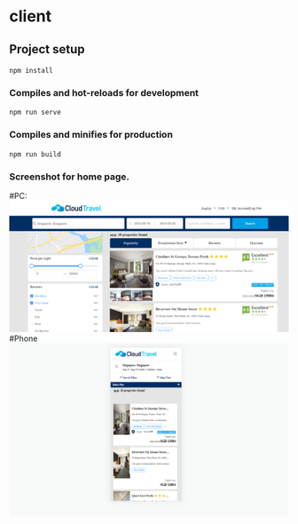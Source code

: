 # client

## Project setup
```
npm install
```

### Compiles and hot-reloads for development
```
npm run serve
```

### Compiles and minifies for production
```
npm run build
```

### Screenshot for home page.
#PC:
![image](home.png)
#Phone
![image](home-phone.png)
